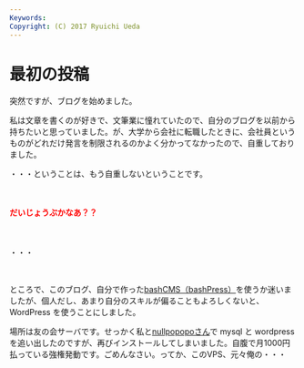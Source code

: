 ```yaml
---
Keywords: 
Copyright: (C) 2017 Ryuichi Ueda
---
```


# 最初の投稿
突然ですが、ブログを始めました。

私は文章を書くのが好きで、文筆業に憧れていたので、自分のブログを以前から持ちたいと思っていました。が、大学から会社に転職したときに、会社員というものがどれだけ発言を制限されるのかよく分かってなかったので、自重しておりました。

・・・ということは、もう自重しないということです。

&nbsp;

<span style="color: #ff0000;"><strong>だいじょうぶかなあ？？<span style="line-height: 1.714285714; font-size: 1rem;"> </span></strong></span>

&nbsp;

・・・

&nbsp;

ところで、このブログ、自分で作った<a title="bashCMS" href="http://www.usptomo.com/?PAGE=20120207AVB" target="_blank">bashCMS（bashPress）</a>を使うか迷いましたが、個人だし、あまり自分のスキルが偏ることもよろしくないと、 WordPress を使うことにしました。

場所は友の会サーバです。せっかく私と<a href="http://nullpopopo.blogcube.info/" target="_blank">nullpopopoさん</a>で mysql と wordpress を追い出したのですが、再びインストールしてしまいました。自腹で月1000円払っている強権発動です。ごめんなさい。ってか、このVPS、元々俺の・・・
